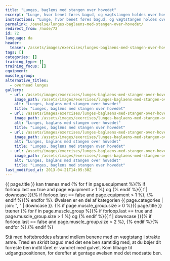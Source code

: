 ```yaml
---
title: "Lunges, baglæns med stangen over hovedet"
excerpt: "Lunge, hvor benet føres bagud, og vægtstangen holdes over hovedet med strakte arme."
instructions: "Lunge, hvor benet føres bagud, og vægtstangen holdes over hovedet med strakte arme."
permalink: /oevelse/lunges-baglaens-med-stangen-over-hovedet/
redirect_from: /node/72
id: 72
language: da
header:
  teaser: /assets/images/exercises/lunges-baglaens-med-stangen-over-hovedet-0-320.jpg
tags: []
categories: []
training_type: []
training_focus: []
equipment:
muscle_group:
alternative_titles:
  - overhead lunges
gallery:
  - url: /assets/images/exercises/lunges-baglaens-med-stangen-over-hovedet-0.jpg
    image_path: /assets/images/exercises/lunges-baglaens-med-stangen-over-hovedet-0-320.jpg
    alt: "Lunges, baglæns med stangen over hovedet"
    title: "Lunges, baglæns med stangen over hovedet"
  - url: /assets/images/exercises/lunges-baglaens-med-stangen-over-hovedet-1.jpg
    image_path: /assets/images/exercises/lunges-baglaens-med-stangen-over-hovedet-1-320.jpg
    alt: "Lunges, baglæns med stangen over hovedet"
    title: "Lunges, baglæns med stangen over hovedet"
  - url: /assets/images/exercises/lunges-baglaens-med-stangen-over-hovedet-2.jpg
    image_path: /assets/images/exercises/lunges-baglaens-med-stangen-over-hovedet-2-320.jpg
    alt: "Lunges, baglæns med stangen over hovedet"
    title: "Lunges, baglæns med stangen over hovedet"
  - url: /assets/images/exercises/lunges-baglaens-med-stangen-over-hovedet-3.jpg
    image_path: /assets/images/exercises/lunges-baglaens-med-stangen-over-hovedet-3-320.jpg
    alt: "Lunges, baglæns med stangen over hovedet"
    title: "Lunges, baglæns med stangen over hovedet"
last_modified_at: 2013-04-21T14:05:30Z
---
```


{{ page.title }} kan trænes med {% for f in page.equipment %}{% if forloop.last == true and page.equipment > 1 %} og {% endif %}{{ f | downcase  }}{% if forloop.last == false and page.equipment > 1 %}, {% endif %}{% endfor %}. Øvelsen er en del af kategorien {{ page.categories | join: ", " | downcase }}. {% if page.muscle_group.size > 0 %}{{ page.title }} træner {% for f in page.muscle_group %}{% if forloop.last == true and page.muscle_group.size > 1 %} og {% endif %}{{ f | downcase }}{% if forloop.last == false and page.muscle_group.size > 2 %}, {% endif %}{% endfor %}.{% endif %}

Stå med hoftebreddes afstand mellem benene med en vægtstang i strakte arme. Træd en skridt bagud med det ene ben samtidig med, at du bøjer dit forreste ben indtil låret er vandret med gulvet. Kom tilbage til udgangspositionen, for derefter at gentage øvelsen med det modsatte ben.
